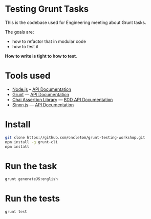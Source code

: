 # Testing Grunt Tasks

This is the codebase used for Engineering meeting about Grunt tasks.

The goals are:

* how to refactor that in modular code
* how to test it

**How to write is tight to how to test**.

# Tools used

* [Node.js](http://nodejs.org) – [API Documentation](http://nodejs.org/api/index.html)
* [Grunt](http://gruntjs.com/getting-started) — [API Documentation](http://gruntjs.com/api/grunt)
* [Chai Assertion Library](http://chaijs.com/) — [BDD API Documentation](http://chaijs.com/api/bdd/)
* [Sinon.js](http://sinonjs.org/) — [API Documentation](http://sinonjs.org/docs/)

# Install

```bash
git clone https://github.com/oncletom/grunt-testing-workshop.git
npm install -g grunt-cli
npm install
```

# Run the task

```bash
grunt generateJS:english
```

# Run the tests

```bash
grunt test
```
